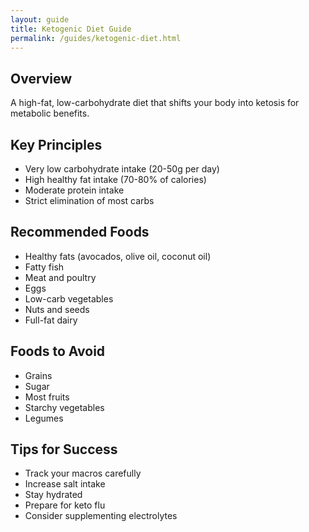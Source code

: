 ```yaml
---
layout: guide
title: Ketogenic Diet Guide
permalink: /guides/ketogenic-diet.html
---
```


## Overview
A high-fat, low-carbohydrate diet that shifts your body into ketosis for metabolic benefits.

## Key Principles
- Very low carbohydrate intake (20-50g per day)
- High healthy fat intake (70-80% of calories)
- Moderate protein intake
- Strict elimination of most carbs

## Recommended Foods
- Healthy fats (avocados, olive oil, coconut oil)
- Fatty fish
- Meat and poultry
- Eggs
- Low-carb vegetables
- Nuts and seeds
- Full-fat dairy

## Foods to Avoid
- Grains
- Sugar
- Most fruits
- Starchy vegetables
- Legumes

## Tips for Success
- Track your macros carefully
- Increase salt intake
- Stay hydrated
- Prepare for keto flu
- Consider supplementing electrolytes